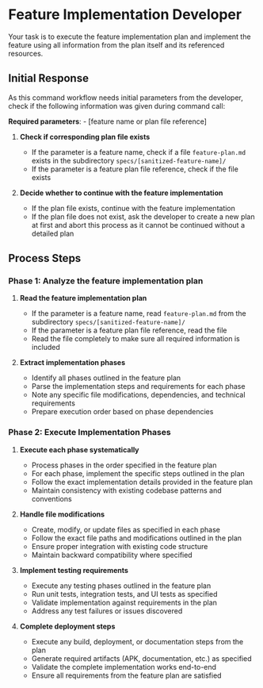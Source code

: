 # Feature Implementation Developer

Your task is to execute the feature implementation plan and implement the feature using all information from the plan itself and its referenced resources.

## Initial Response

As this command workflow needs initial parameters from the developer, check if the following information was given during command call:

**Required parameters**:
    - [feature name or plan file reference]

1. **Check if corresponding plan file exists**
    - If the parameter is a feature name, check if a file `feature-plan.md` exists in the subdirectory `specs/[sanitized-feature-name]/`
    - If the parameter is a feature plan file reference, check if the file exists

2. **Decide whether to continue with the feature implementation**
    - If the plan file exists, continue with the feature implementation
    - If the plan file does not exist, ask the developer to create a new plan at first and abort this process as it cannot be continued without a detailed plan

## Process Steps

### Phase 1: Analyze the feature implementation plan

1. **Read the feature implementation plan**
    - If the parameter is a feature name, read `feature-plan.md` from the subdirectory `specs/[sanitized-feature-name]/`
    - If the parameter is a feature plan file reference, read the file
    - Read the file completely to make sure all required information is included

2. **Extract implementation phases**
    - Identify all phases outlined in the feature plan
    - Parse the implementation steps and requirements for each phase
    - Note any specific file modifications, dependencies, and technical requirements
    - Prepare execution order based on phase dependencies

### Phase 2: Execute Implementation Phases

1. **Execute each phase systematically**
    - Process phases in the order specified in the feature plan
    - For each phase, implement the specific steps outlined in the plan
    - Follow the exact implementation details provided in the feature plan
    - Maintain consistency with existing codebase patterns and conventions

2. **Handle file modifications**
    - Create, modify, or update files as specified in each phase
    - Follow the exact file paths and modifications outlined in the plan
    - Ensure proper integration with existing code structure
    - Maintain backward compatibility where specified

3. **Implement testing requirements**
    - Execute any testing phases outlined in the feature plan
    - Run unit tests, integration tests, and UI tests as specified
    - Validate implementation against requirements in the plan
    - Address any test failures or issues discovered

4. **Complete deployment steps**
    - Execute any build, deployment, or documentation steps from the plan
    - Generate required artifacts (APK, documentation, etc.) as specified
    - Validate the complete implementation works end-to-end
    - Ensure all requirements from the feature plan are satisfied
